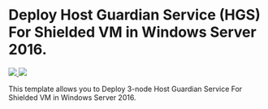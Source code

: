 # Deploy Host Guardian Service (HGS) For Shielded VM in Windows Server 2016.

<a href="https://portal.azure.com/#create/Microsoft.Template/uri/https%3A%2F%2Fraw.githubusercontent.com%2Fjuantian%2Fhgs-poc%2Fmaster%2Fazuredeploy.json" target="_blank">
    <img src="http://azuredeploy.net/deploybutton.png"/>
</a>
<a href="http://armviz.io/#/?load=https%3A%2F%2Fraw.githubusercontent.com%2Fjuantian%2Fhgs-poc%2Fmaster%2Fazuredeploy.json" target="_blank">
    <img src="http://armviz.io/visualizebutton.png"/>
</a>

This template allows you to Deploy 3-node Host Guardian Service For Shielded VM in Windows Server 2016.